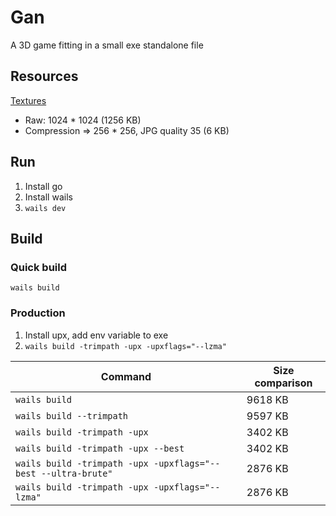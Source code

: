 # Gan

A 3D game fitting in a small exe standalone file

## Resources

[Textures](https://ambientcg.com)

- Raw: 1024 \* 1024 (1256 KB)
- Compression => 256 \* 256, JPG quality 35 (6 KB)

## Run

1. Install go
2. Install wails
3. `wails dev`

## Build

### Quick build

`wails build`

### Production

1. Install upx, add env variable to exe
2. `wails build -trimpath -upx -upxflags="--lzma"`

| Command                                                       | Size comparison |
| ------------------------------------------------------------- | --------------- |
| `wails build`                                                 | 9618 KB         |
| `wails build --trimpath`                                      | 9597 KB         |
| `wails build -trimpath -upx`                                  | 3402 KB         |
| `wails build -trimpath -upx --best`                           | 3402 KB         |
| `wails build -trimpath -upx -upxflags="--best --ultra-brute"` | 2876 KB         |
| `wails build -trimpath -upx -upxflags="--lzma"`               | 2876 KB         |
